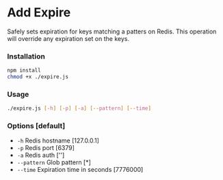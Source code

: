# Add Expire

Safely sets expiration for keys matching a patters on Redis. This operation will override any expiration set on the keys.

### Installation

```bash
npm install
chmod +x ./expire.js
```

### Usage

```bash
./expire.js [-h] [-p] [-a] [--pattern] [--time]
```

### Options [default]
* `-h` Redis hostname [127.0.0.1]
* `-p` Redis port [6379]
* `-a` Redis auth ['']
* `--pattern` Glob pattern [\*]
* `--time` Expiration time in seconds [7776000]
